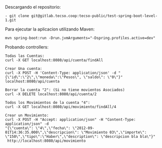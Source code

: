 Descargando el repositorio:

	- git clone git@gitlab.tecso.coop:tecso-public/test-spring-boot-level-1.git


Para ejecutar la aplicacion utilizando Maven:

	mvn spring-boot:run -Drun.jvmArguments="-Dspring.profiles.active=dev"
	
	
Probando controllers:


	Todas las Cuentas:
	curl -X GET localhost:8080/api/cuenta/findAll
	
	Crear Una cuenta:
	curl -X POST -H 'Content-Type: application/json' -d "{\"id\":\"2\",\"moneda\":\"Pesos\", \"saldo\": \"0\"}" localhost:8080/api/cuenta

	Borrar la cuenta "2": (Si no tiene movientos Asociados)
	curl -X DELETE localhost:8080/api/cuenta/2
		
	Todos los Movimientos de la cuenta "4": 
	curl -X GET localhost:8080/api/movimiento/findAll/4
	
	Crear un Movimiento:
	curl -X POST -H "Accept: application/json" -H "Content-Type: application/json" -d 
	"{\"cuenta\": \"4\",\"fecha\": \"2012-09-01T14:36:35.000\",\"descripcion\": \"Movimiento 03\",\"importe\": \"150\",\"tipo\":\"Haber\",\"description\": \"descripcion bla bla\"}"
	 http://localhost:8080/api/movimiento

